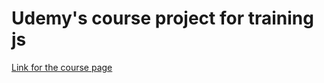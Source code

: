 # Udemy's course project for training js
[Link for the course page](https://www.udemy.com/course/javascript_full/)
